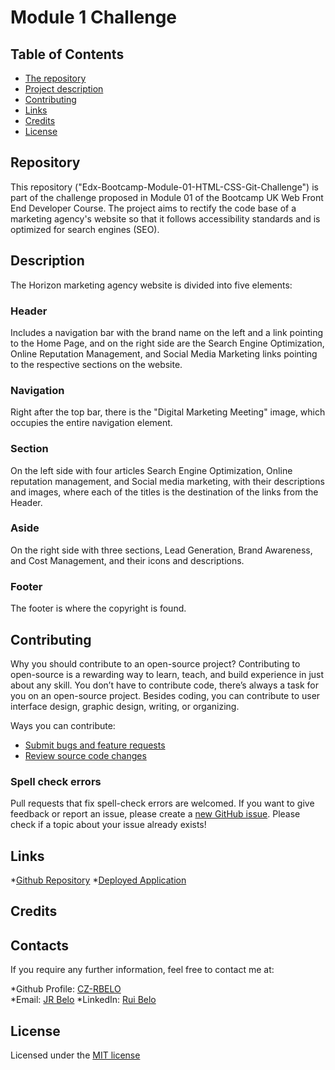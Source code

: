 # Module 1 Challenge

## Table of Contents

* [The repository](#repository)
* [Project description](#description)
* [Contributing](#contributing)
* [Links](#links)
* [Credits](#credits)
* [License](#license)

## Repository

This repository ("Edx-Bootcamp-Module-01-HTML-CSS-Git-Challenge") is part of the challenge proposed in Module 01 of the Bootcamp UK Web Front End Developer Course.
The project aims to rectify the code base of a marketing agency's website so that it follows accessibility standards and is optimized for search engines (SEO).

## Description

The Horizon marketing agency website is divided into five elements:

### Header
Includes a navigation bar with the brand name on the left and a link pointing to the Home Page, and on the right side are the Search Engine Optimization, Online Reputation Management, and Social Media Marketing links pointing to the respective sections on the website.

### Navigation
Right after the top bar, there is the "Digital Marketing Meeting" image, which occupies the entire navigation element.

### Section
On the left side with four articles Search Engine Optimization, Online reputation management, and Social media marketing, with their descriptions and images, where each of the titles is the destination of the links from the Header.

### Aside
On the right side with three sections, Lead Generation, Brand Awareness, and Cost Management, and their icons and descriptions.

### Footer
The footer is where the copyright is found.

## Contributing

Why you should contribute to an open-source project?
Contributing to open-source is a rewarding way to learn, teach, and build experience in just about any skill.
You don’t have to contribute code, there’s always a task for you on an open-source project.
Besides coding, you can contribute to user interface design, graphic design, writing, or organizing.

Ways you can contribute:

* [Submit bugs and feature requests](https://github.com/CZ-RBelo/Edx-Bootcamp-Module-01-HTML-CSS-Git-Challenge/issues)
* [Review source code changes](https://github.com/CZ-RBelo/Edx-Bootcamp-Module-01-HTML-CSS-Git-Challenge/pulls)

### Spell check errors
Pull requests that fix spell-check errors are welcomed.
If you want to give feedback or report an issue, please create a [new GitHub issue](https://github.com/CZ-RBelo/Edx-Bootcamp-Module-01-HTML-CSS-Git-Challenge/issues/new). 
Please check if a topic about your issue already exists!

## Links

*[Github Repository](https://github.com/CZ-RBelo/Edx-Bootcamp-Module-01-HTML-CSS-Git-Challenge.git)
*[Deployed Application](https://cz-rbelo.github.io/Edx-Bootcamp-Module-01-HTML-CSS-Git-Challenge/)

## Credits


## Contacts

If you require any further information, feel free to contact me at:
 
*Github Profile: [CZ-RBELO](https://github.com/CZ-RBelo/)  
*Email: [JR Belo](mailto:jr.belo@hotmail.com)
*LinkedIn: [Rui Belo](https://linkedin.com/in/ruibelo)

## License
Licensed under the [MIT license](/LICENSE)

